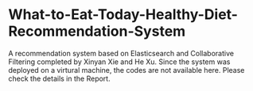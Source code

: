 # What-to-Eat-Today-Healthy-Diet-Recommendation-System
A recommendation system based on Elasticsearch and Collaborative Filtering completed by Xinyan Xie and He Xu.
Since the system was deployed on a virtural machine, the codes are not available here. Please check the details in the Report.
